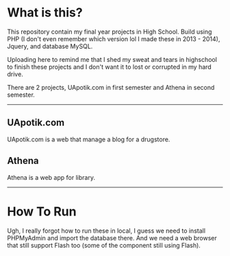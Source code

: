 # What is this?

This repository contain my final year projects in High School. Build using PHP (I don't even remember which version lol I made these in 2013 - 2014), Jquery, and database MySQL.

Uploading here to remind me that I shed my sweat and tears in highschool to finish these projects and I don't want it to lost or corrupted in my hard drive.

There are 2 projects, UApotik.com in first semester and Athena in second semester.

---
## UApotik.com

UApotik.com is a web that manage a blog for a drugstore.

## Athena

Athena is a web app for library.

---
# How To Run

Ugh, I really forgot how to run these in local, I guess we need to install PHPMyAdmin and import the database there. And we need a web browser that still support Flash too (some of the component still using Flash).
